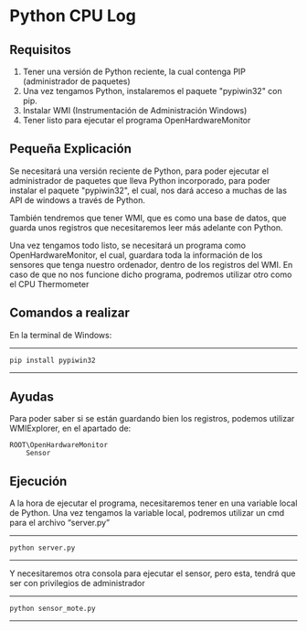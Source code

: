 # Python CPU Log

## Requisitos

1. Tener una versión de Python reciente, la cual contenga PIP (administrador de paquetes)
2. Una vez tengamos Python, instalaremos el paquete "pypiwin32" con pip.
3. Instalar WMI (Instrumentación de Administración Windows)
4. Tener listo para ejecutar el programa OpenHardwareMonitor

## Pequeña Explicación

Se necesitará una versión reciente de Python, para poder ejecutar el administrador de paquetes que lleva Python incorporado, para poder instalar el paquete "pypiwin32", el cual, nos dará acceso a muchas de las API de windows a través de Python.

También tendremos que tener WMI, que es como una base de datos, que guarda unos registros que necesitaremos leer más adelante con Python.

Una vez tengamos todo listo, se necesitará un programa como OpenHardwareMonitor, el cual, guardara toda la información de los sensores que tenga nuestro ordenador, dentro de los registros del WMI.
En caso de que no nos funcione dicho programa, podremos utilizar otro como el CPU Thermometer

## Comandos a realizar

En la terminal de Windows: 

***
    pip install pypiwin32
***

## Ayudas

Para poder saber si se están guardando bien los registros, podemos utilizar WMIExplorer, en el apartado de:

    ROOT\OpenHardwareMonitor
        Sensor

## Ejecución

A la hora de ejecutar el programa, necesitaremos tener en una variable local de Python.
Una vez tengamos la variable local, podremos utilizar un cmd para el archivo “server.py”

***
    python server.py
***

Y necesitaremos otra consola para ejecutar el sensor, pero esta, tendrá que ser con privilegios de administrador

***
    python sensor_mote.py
***

